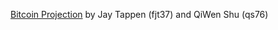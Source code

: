 [Bitcoin Projection](https://github.com/fjt37/ml-big-data-project) by Jay Tappen (fjt37) and QiWen Shu (qs76)
